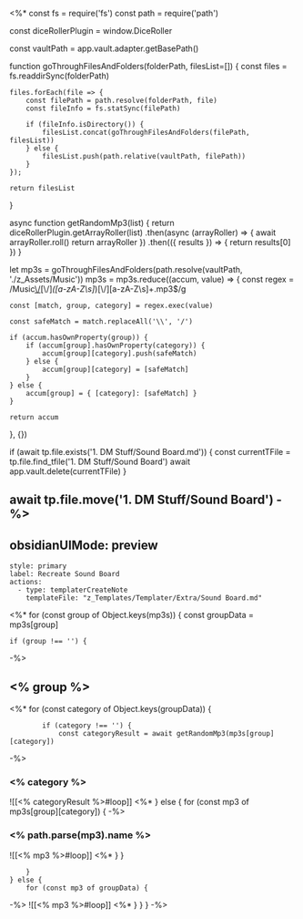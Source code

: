 <%*
const fs = require('fs')
const path = require('path')

const diceRollerPlugin = window.DiceRoller

const vaultPath = app.vault.adapter.getBasePath()

function goThroughFilesAndFolders(folderPath, filesList=[]) {
    const files = fs.readdirSync(folderPath)

    files.forEach(file => {
        const filePath = path.resolve(folderPath, file)
        const fileInfo = fs.statSync(filePath)

        if (fileInfo.isDirectory()) {
            filesList.concat(goThroughFilesAndFolders(filePath, filesList))
        } else {
            filesList.push(path.relative(vaultPath, filePath))
        }
    });

    return filesList
}

async function getRandomMp3(list) {
    return diceRollerPlugin.getArrayRoller(list)
    .then(async (arrayRoller) => {
        await arrayRoller.roll()
        return arrayRoller
    })
    .then(({ results }) => {
        return results[0]
    })
}

let mp3s = goThroughFilesAndFolders(path.resolve(vaultPath, './z_Assets/Music'))
mp3s = mp3s.reduce((accum, value) => {
    const regex = /Music[\\\/]([a-zA-Z\s]+)[\\\/]*([a-zA-Z\s]*)[\\\/][a-zA-Z\s]+\.mp3$/g

    const [match, group, category] = regex.exec(value)

    const safeMatch = match.replaceAll('\\', '/')

    if (accum.hasOwnProperty(group)) {
        if (accum[group].hasOwnProperty(category)) {
            accum[group][category].push(safeMatch)
        } else {
            accum[group][category] = [safeMatch]
        }
    } else {
        accum[group] = { [category]: [safeMatch] }
    }

    return accum
}, {})

if (await tp.file.exists('1. DM Stuff/Sound Board.md')) {
    const currentTFile = tp.file.find_tfile('1. DM Stuff/Sound Board')
    await app.vault.delete(currentTFile)
}

await tp.file.move('1. DM Stuff/Sound Board')
-%>
---
obsidianUIMode: preview
---
```meta-bind-button
style: primary
label: Recreate Sound Board
actions:
  - type: templaterCreateNote
    templateFile: "z_Templates/Templater/Extra/Sound Board.md"
```
<%*
for (const group of Object.keys(mp3s)) {
    const groupData = mp3s[group]

    if (group !== '') {
-%>
## <% group %>
<%*
        for (const category of Object.keys(groupData)) {

            if (category !== '') {
                const categoryResult = await getRandomMp3(mp3s[group][category])
-%>
### <% category %>
![[<% categoryResult %>#loop]]
<%*
            } else {
                for (const mp3 of mp3s[group][category]) {
-%>
### <% path.parse(mp3).name %>
![[<% mp3 %>#loop]]
<%*
                }
            }

        }
    } else {
        for (const mp3 of groupData) {
-%>
![[<% mp3 %>#loop]]
<%*
        }
    }
}
-%>
